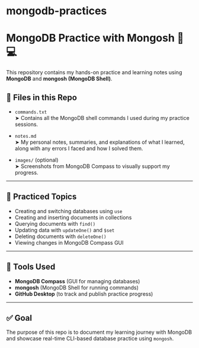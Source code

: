# mongodb-practices

# MongoDB Practice with Mongosh 🧠💻

This repository contains my hands-on practice and learning notes using **MongoDB** and **mongosh (MongoDB Shell)**.

## 📁 Files in this Repo

- `commands.txt`  
  ➤ Contains all the MongoDB shell commands I used during my practice sessions.

- `notes.md`  
  ➤ My personal notes, summaries, and explanations of what I learned, along with any errors I faced and how I solved them.

- `images/` (optional)  
  ➤ Screenshots from MongoDB Compass to visually support my progress.

---

## 🧪 Practiced Topics

- Creating and switching databases using `use`
- Creating and inserting documents in collections
- Querying documents with `find()`
- Updating data with `updateOne()` and `$set`
- Deleting documents with `deleteOne()`
- Viewing changes in MongoDB Compass GUI

---

## 🚀 Tools Used

- **MongoDB Compass** (GUI for managing databases)
- **mongosh** (MongoDB Shell for running commands)
- **GitHub Desktop** (to track and publish practice progress)

---

## ✅ Goal

The purpose of this repo is to document my learning journey with MongoDB and showcase real-time CLI-based database practice using `mongosh`.


 
